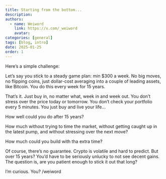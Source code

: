 ```yaml
---
title: Starting from the bottom...
description: 
authors:
  - name: Weiword
    link: https://x.com/_weiword
    avatar:
categories: [general]
tags: [blog, intro]
date: 2025-01-25 
order: 1
---
```

Here’s a simple challenge:

Let’s say you stick to a steady game plan: min $300 a week. No big moves, no flipping coins, just dollar-cost averaging into a couple of leading assets, like Bitcoin. You do this every week for 15 years.

That’s it. Just buy in, no matter what, week in and week out. You don’t stress over the price today or tomorrow. You don’t check your portfolio every 5 minutes. You just buy and live your life...

How well could you do after 15 years? 

How much without trying to time the market, without getting caught up in the latest pump, and without stressing over the next move?

How much could you build with tha extra time? 

Of course, there’s no guarantee. Crypto is volatile and hard to predict. But over 15 years? You’d have to be seriously unlucky to not see decent gains. The question is, are you patient enough to stick it out that long?

I’m curious. You?
/weiword

